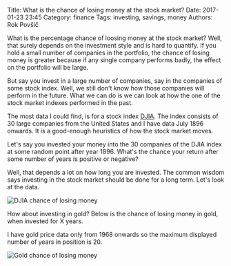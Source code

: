 Title: What is the chance of losing money at the stock market?
Date: 2017-01-23 23:45
Category: finance
Tags: investing, savings, money
Authors: Rok Povšič

What is the percentage chance of loosing money at the stock market? Well, that
surely depends on the investment style and is hard to quantify. If you hold a small number of companies
in the portfolio, the chance of losing money is greater because if any single company performs badly,
the effect on the portfolio will be large.

But say you invest in a large number of companies, say in the companies of some stock index.
Well, we still don't know how those companies will perform in the future.
What we can do is we can look at how the one of the stock market indexes performed in the past.

The most data I could find, is for a stock index
[DJIA](https://en.wikipedia.org/wiki/Dow_Jones_Industrial_Average).
The index consists of 30 large companies from the United States and I have data July 1896 onwards.
It is a good-enough heuristics of how the stock market moves.

Let's say you invested your money into the 30 companies of the DJIA index at some random point after year 1896. What's the chance your return
after some number of years is positive or negative?

Well, that depends a lot on how long you are invested. The common wisdom says investing in the stock market should be done for a long term.
Let's look at the data.

![DJIA chance of losing money]({filename}/images/lose_money_chance/djia_losing_chance.png)

How about investing in gold? Below is the chance of losing money in gold, when invested for X years.

I have gold price data only from 1968 onwards so the maximum displayed number of years in position is 20.

![Gold chance of losing money]({filename}/images/lose_money_chance/gold_losing_chance.png)
